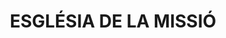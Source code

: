 ---
layout: test
title:  "ESGLÉSIA DE LA MISSIÓ"
coordinates:
  - group1:
        - [1.460126374638424, 42.356985944216575]
        - [1.460057866010581, 42.356965552912783]
        - [1.460055954097723, 42.356967057091687]
        - [1.46001961061681, 42.356957945985428]
        - [1.460025884249593, 42.356946764909431]
        - [1.459927518520333, 42.356920409279589]
        - [1.459922120337, 42.356926456208036]
        - [1.459905705681757, 42.356922897791364]
        - [1.459893273830802, 42.356940532812068]
        - [1.459898468276273, 42.356942827856685]
        - [1.459878649590058, 42.356986510386008]
        - [1.460107542346871, 42.357042991570388]
        - [1.460120286519716, 42.357012565501755]
        - [1.460126374638424, 42.356985944216575]
---